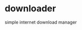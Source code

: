 # downloader
simple internet download manager

[](!https://raw.githubusercontent.com/youssefhoummad/downloader/master/img/screenshot.png)
